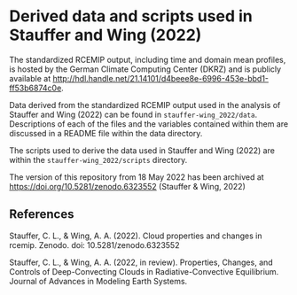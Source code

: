 # Derived data and scripts used in Stauffer and Wing (2022)

The standardized RCEMIP output, including time and domain mean profiles, is hosted by the German Climate Computing Center (DKRZ) and is publicly available at http://hdl.handle.net/21.14101/d4beee8e-6996-453e-bbd1-ff53b6874c0e.

Data derived from the standardized RCEMIP output used in the analysis of Stauffer and Wing (2022) can be found in ``stauffer-wing_2022/data``. Descriptions of each of the files and the variables contained within them are discussed in a README file within the data directory. 

The scripts used to derive the data used in Stauffer and Wing (2022) are within the ``stauffer-wing_2022/scripts`` directory.

The version of this repository from 18 May 2022 has been archived at https://doi.org/10.5281/zenodo.6323552 (Stauffer & Wing, 2022)

## References

Stauffer, C. L., & Wing, A. A. (2022). Cloud properties and changes in rcemip. Zenodo. doi: 10.5281/zenodo.6323552

Stauffer, C. L., & Wing, A. A. (2022, in review). Properties, Changes, and Controls of Deep-Convecting Clouds in Radiative-Convective Equilibrium. Journal of Advances in Modeling Earth Systems.
